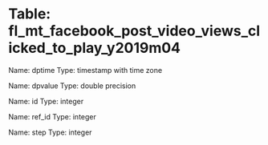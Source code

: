Table: fl_mt_facebook_post_video_views_clicked_to_play_y2019m04
===============================================================

Name: dptime
Type: timestamp with time zone

Name: dpvalue
Type: double precision

Name: id
Type: integer

Name: ref_id
Type: integer

Name: step
Type: integer

